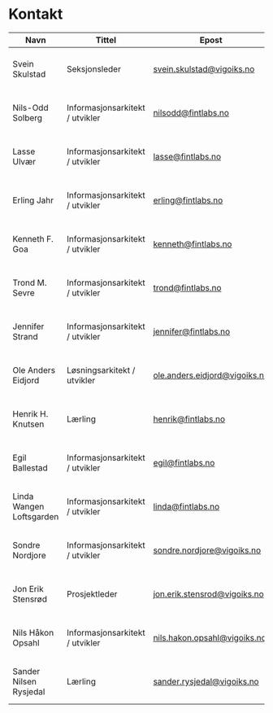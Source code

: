 # Kontakt

| Navn                     | Tittel                          | Epost                         | Mobil       |
|--------------------------|---------------------------------|-------------------------------|-------------|
| Svein Skulstad           | Seksjonsleder                   | svein.skulstad@vigoiks.no     | 41 47 00 15 |
| Nils-Odd Solberg         | Informasjonsarkitekt / utvikler | nilsodd@fintlabs.no           | 92 86 44 67 |
| Lasse Ulvær              | Informasjonsarkitekt / utvikler | lasse@fintlabs.no             | 48 03 58 71 |
| Erling Jahr              | Informasjonsarkitekt / utvikler | erling@fintlabs.no            | 41 35 52 62 |
| Kenneth F. Goa           | Informasjonsarkitekt / utvikler | kenneth@fintlabs.no           | 92 04 35 42 |
| Trond M. Sevre           | Informasjonsarkitekt / utvikler | trond@fintlabs.no             | 98 45 10 20 |
| Jennifer Strand          | Informasjonsarkitekt / utvikler | jennifer@fintlabs.no          | 98 09 86 80 |
| Ole Anders Eidjord       | Løsningsarkitekt / utvikler     | ole.anders.eidjord@vigoiks.no | 95 97 29 25 |
| Henrik H. Knutsen        | Lærling                         | henrik@fintlabs.no            | 45 37 15 85 |
| Egil Ballestad           | Informasjonsarkitekt / utvikler | egil@fintlabs.no              | 41 41 38 36 |
| Linda Wangen Loftsgarden | Informasjonsarkitekt / utvikler | linda@fintlabs.no             | 90 98 93 33 |
| Sondre Nordjore          | Informasjonsarkitekt / utvikler | sondre.nordjore@vigoiks.no    | 40 20 50 66 |
| Jon Erik Stensrød        | Prosjektleder                   | jon.erik.stensrod@vigoiks.no  | 91 19 19 15 |
| Nils Håkon Opsahl        | Informasjonsarkitekt / utvikler | nils.hakon.opsahl@vigoiks.no  | 99 44 82 37 |
| Sander Nilsen Rysjedal   | Lærling                         | sander.rysjedal@vigoiks.no    | 93 69 89 96 |